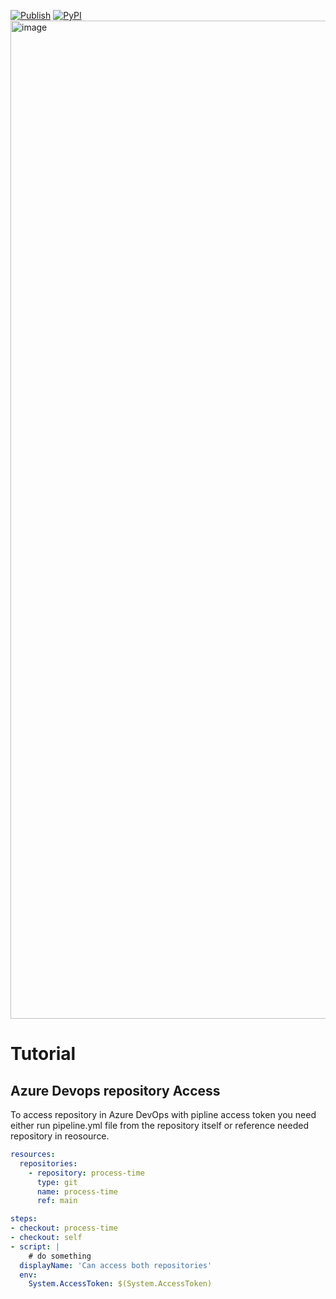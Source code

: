 [![Publish](https://github.com/worldpwn/process-time-azure-devops/actions/workflows/publish.yml/badge.svg)](https://github.com/worldpwn/process-time-azure-devops/actions/workflows/publish.yml)
<a href="https://pypi.org/project/process-time-azure-devops/"><img alt="PyPI" src="https://img.shields.io/pypi/v/process-time-azure-devops"></a>
<img width="1597" alt="image" src="https://github.com/worldpwn/process-time-azure-devops/assets/6351780/d8adb7ce-e284-48e2-a56b-65ead73b17a6">


# Tutorial
## Azure Devops repository Access
To access repository in Azure DevOps with pipline access token you need either run pipeline.yml file from the repository itself or reference needed repository in reosource.
```yml
resources:
  repositories:
    - repository: process-time
      type: git
      name: process-time
      ref: main

steps:
- checkout: process-time
- checkout: self
- script: |
    # do something
  displayName: 'Can access both repositories'
  env:
    System.AccessToken: $(System.AccessToken)
```
